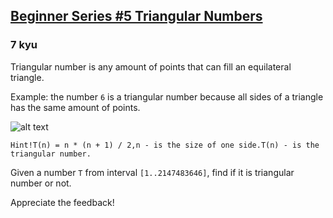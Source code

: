 <h2><a href=https://www.codewars.com/kata/56d0a591c6c8b466ca00118b/train/javascript target="_blank">Beginner Series #5 Triangular Numbers</a></h2><h3>7 kyu</h3><p>Triangular number is any amount of points that can fill an equilateral triangle. </p><p>Example: the number <code>6</code> is a triangular number because all sides of a triangle has the same amount of points.</p><p><img alt="alt text" src="http://puu.sh/nmoHB/4204fecf5d.png"></p><pre><code>Hint!T(n) = n * (n + 1) / 2,n - is the size of one side.T(n) - is the triangular number.</code></pre><p>Given a number <code>T</code> from interval <code>[1..2147483646]</code>, find if it is triangular number or not.</p><p>Appreciate the feedback!</p>